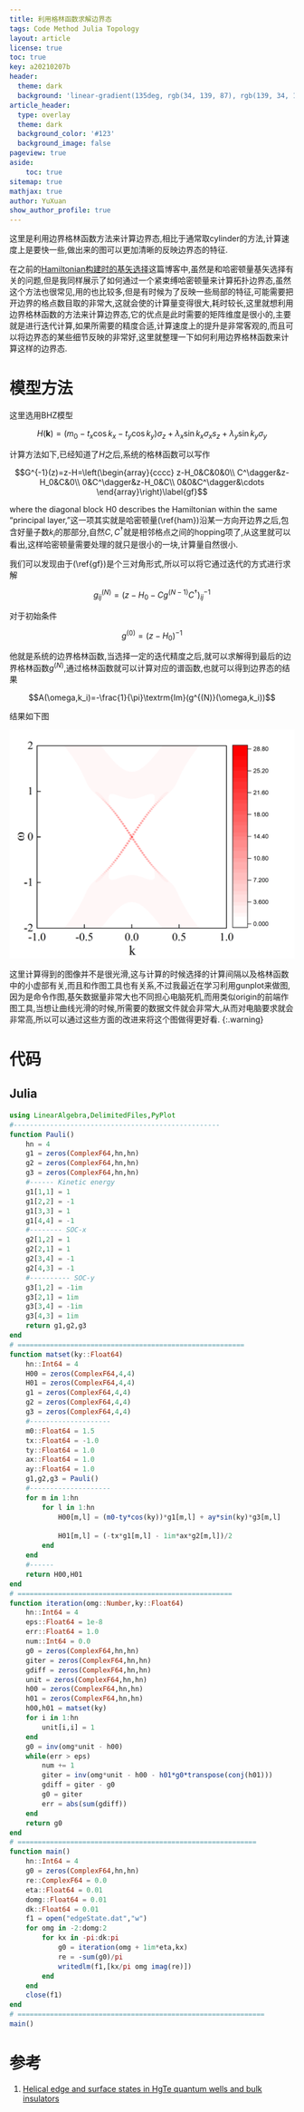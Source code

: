 ```yaml
---
title: 利用格林函数求解边界态
tags: Code Method Julia Topology
layout: article
license: true
toc: true
key: a20210207b
header:
  theme: dark
  background: 'linear-gradient(135deg, rgb(34, 139, 87), rgb(139, 34, 139))'
article_header:
  type: overlay
  theme: dark
  background_color: '#123'
  background_image: false
pageview: true
aside:
    toc: true
sitemap: true
mathjax: true
author: YuXuan
show_author_profile: true
---
```

这里是利用边界格林函数方法来计算边界态,相比于通常取cylinder的方法,计算速度上是要快一些,做出来的图可以更加清晰的反映边界态的特征.
<!--more-->
在之前的[Hamiltonian构建时的基矢选择](https://yxli8023.github.io/2020/07/03/Basis-Chose.html)这篇博客中,虽然是和哈密顿量基矢选择有关的问题,但是我同样展示了如何通过一个紧束缚哈密顿量来计算拓扑边界态,虽然这个方法也很常见,用的也比较多,但是有时候为了反映一些局部的特征,可能需要把开边界的格点数目取的非常大,这就会使的计算量变得很大,耗时较长,这里就想利用边界格林函数的方法来计算边界态,它的优点是此时需要的矩阵维度是很小的,主要就是进行迭代计算,如果所需要的精度合适,计算速度上的提升是非常客观的,而且可以将边界态的某些细节反映的非常好,这里就整理一下如何利用边界格林函数来计算这样的边界态.

# 模型方法
这里选用BHZ模型

$$H(\mathbf{k})=(m_0-t_x\cos k_x-t_y\cos k_y)\sigma_z+\lambda_x\sin k_x\sigma_xs_z+\lambda_y\sin k_y\sigma_y\label{ham}$$

计算方法如下,已经知道了$H$之后,系统的格林函数可以写作

$$G^{-1}(z)=z-H=\left(\begin{array}{cccc}
z-H_0&C&0&0\\
C^\dagger&z-H_0&C&0\\
0&C^\dagger&z-H_0&C\\
0&0&C^\dagger&\cdots
\end{array}\right)\label{gf}$$

where the diagonal block H0 describes the Hamiltonian within the same “principal layer,”这一项其实就是哈密顿量(\ref{ham})沿某一方向开边界之后,包含好量子数$k_i$的那部分,自然$C,C^\dagger$就是相邻格点之间的hopping项了,从这里就可以看出,这样哈密顿量需要处理的就只是很小的一块,计算量自然很小.

我们可以发现由于(\ref{gf})是个三对角形式,所以可以将它通过迭代的方式进行求解

$$g^{(N)}_{ij}=(z-H_0-Cg^{(N-1)}C^\dagger)^{-1}_{ij}$$

对于初始条件

$$g^{(0)}=(z-H_0)^{-1}$$

他就是系统的边界格林函数,当选择一定的迭代精度之后,就可以求解得到最后的边界格林函数$g^{(N)}$,通过格林函数就可以计算对应的谱函数,也就可以得到边界态的结果

$$A(\omega,k_i)=-\frac{1}{\pi}\textrm{Im}(g^{(N)}(\omega,k_i))$$

结果如下图

![png](/assets/images/Julia/edge-gf.png)

这里计算得到的图像并不是很光滑,这与计算的时候选择的计算间隔以及格林函数中的小虚部有关,而且和作图工具也有关系,不过我最近在学习利用gunplot来做图,因为是命令作图,基矢数据量非常大也不同担心电脑死机,而用类似origin的前端作图工具,当想让曲线光滑的时候,所需要的数据文件就会非常大,从而对电脑要求就会非常高,所以可以通过这些方面的改进来将这个图做得更好看.
{:.warning}

# 代码
## Julia
```julia
using LinearAlgebra,DelimitedFiles,PyPlot
#---------------------------------------------------
function Pauli()
    hn = 4
    g1 = zeros(ComplexF64,hn,hn)
    g2 = zeros(ComplexF64,hn,hn)
    g3 = zeros(ComplexF64,hn,hn)
    #------ Kinetic energy
    g1[1,1] = 1
    g1[2,2] = -1
    g1[3,3] = 1
    g1[4,4] = -1
    #-------- SOC-x
    g2[1,2] = 1
    g2[2,1] = 1
    g2[3,4] = -1
    g2[4,3] = -1
    #---------- SOC-y
    g3[1,2] = -1im
    g3[2,1] = 1im
    g3[3,4] = -1im
    g3[4,3] = 1im
    return g1,g2,g3
end 
# ========================================================
function matset(ky::Float64)
    hn::Int64 = 4
    H00 = zeros(ComplexF64,4,4)
    H01 = zeros(ComplexF64,4,4)
    g1 = zeros(ComplexF64,4,4)
    g2 = zeros(ComplexF64,4,4)
    g3 = zeros(ComplexF64,4,4)
    #--------------------
    m0::Float64 = 1.5
    tx::Float64 = -1.0
    ty::Float64 = 1.0
    ax::Float64 = 1.0
    ay::Float64 = 1.0
    g1,g2,g3 = Pauli()
    #--------------------
    for m in 1:hn
        for l in 1:hn
            H00[m,l] = (m0-ty*cos(ky))*g1[m,l] + ay*sin(ky)*g3[m,l] 

            H01[m,l] = (-tx*g1[m,l] - 1im*ax*g2[m,l])/2
        end 
    end 
    #------
    return H00,H01
end
# =====================================================
function iteration(omg::Number,ky::Float64)
    hn::Int64 = 4
    eps::Float64 = 1e-8
    err::Float64 = 1.0
    num::Int64 = 0.0
    g0 = zeros(ComplexF64,hn,hn)
    giter = zeros(ComplexF64,hn,hn)
    gdiff = zeros(ComplexF64,hn,hn)
    unit = zeros(ComplexF64,hn,hn)
    h00 = zeros(ComplexF64,hn,hn)
    h01 = zeros(ComplexF64,hn,hn)
    h00,h01 = matset(ky)
    for i in 1:hn
        unit[i,i] = 1
    end
    g0 = inv(omg*unit - h00)
    while(err > eps)
        num += 1
        giter = inv(omg*unit - h00 - h01*g0*transpose(conj(h01))) 
        gdiff = giter - g0
        g0 = giter
        err = abs(sum(gdiff))
    end
    return g0
end
# ===========================================================
function main()
    hn::Int64 = 4
    g0 = zeros(ComplexF64,hn,hn)
    re::ComplexF64 = 0.0
    eta::Float64 = 0.01
    domg::Float64 = 0.01
    dk::Float64 = 0.01
    f1 = open("edgeState.dat","w")
    for omg in -2:domg:2
        for kx in -pi:dk:pi
            g0 = iteration(omg + 1im*eta,kx)
            re = -sum(g0)/pi
            writedlm(f1,[kx/pi omg imag(re)])
        end
    end
    close(f1)
end
# =============================================================
main()
```

# 参考
1. [Helical edge and surface states in HgTe quantum wells and bulk insulators](https://journals.aps.org/prb/abstract/10.1103/PhysRevB.77.125319)